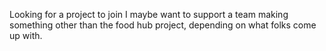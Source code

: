 Looking for a project to join
I maybe want to support a team making something other than the food hub project, depending on what folks come up with.
